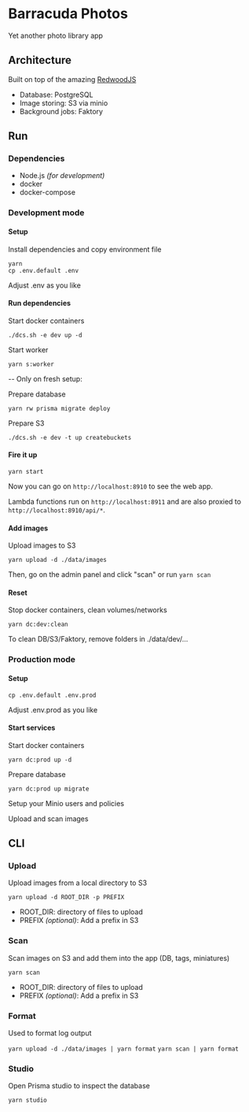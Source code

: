 # Barracuda Photos

Yet another photo library app

## Architecture

Built on top of the amazing [RedwoodJS](https://redwoodjs.com/docs/introduction)

- Database: PostgreSQL
- Image storing: S3 via minio
- Background jobs: Faktory

## Run

### Dependencies

- Node.js _(for development)_
- docker
- docker-compose

### Development mode

#### Setup

Install dependencies and copy environment file
```terminal
yarn
cp .env.default .env
```
Adjust .env as you like

#### Run dependencies

Start docker containers
```terminal
./dcs.sh -e dev up -d
```
Start worker
```terminal
yarn s:worker
```

-- Only on fresh setup:


Prepare database
```terminal
yarn rw prisma migrate deploy
```
Prepare S3
```terminal
./dcs.sh -e dev -t up createbuckets
```

#### Fire it up

```terminal
yarn start
```

Now you can go on `http://localhost:8910` to see the web app.

Lambda functions run on `http://localhost:8911` and are also proxied to `http://localhost:8910/api/*`.

#### Add images

Upload images to S3
```terminal
yarn upload -d ./data/images
```

Then, go on the admin panel and click "scan" or run `yarn scan`

#### Reset

Stop docker containers, clean volumes/networks
```terminal
yarn dc:dev:clean
```

To clean DB/S3/Faktory, remove folders in ./data/dev/...


### Production mode

#### Setup

```terminal
cp .env.default .env.prod
```
Adjust .env.prod as you like

#### Start services

Start docker containers
```terminal
yarn dc:prod up -d
```

Prepare database
```terminal
yarn dc:prod up migrate
```

Setup your Minio users and policies

Upload and scan images

## CLI

### Upload
Upload images from a local directory to S3

`yarn upload -d ROOT_DIR -p PREFIX`
- ROOT_DIR: directory of files to upload
- PREFIX _(optional)_: Add a prefix in S3

### Scan
Scan images on S3 and add them into the app (DB, tags, miniatures)

`yarn scan`
- ROOT_DIR: directory of files to upload
- PREFIX _(optional)_: Add a prefix in S3

### Format
Used to format log output

`yarn upload -d ./data/images | yarn format`
`yarn scan | yarn format`

### Studio
Open Prisma studio to inspect the database

`yarn studio`

